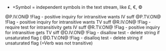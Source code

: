 
 * +Symbol = independent symbols in the text stream, like £, €, ©



@P.IV.ON@ !Flag - positive inquiry for intransitive wants IV suff
@P.TV.ON@ !Flag - positive inquiry for intransitive wants TV suff
@R.IV.ON@ !Flag - require test for intransitivity   gets IV suff
@R.TV.ON@ !Flag - positive inquiry for intransitive gets TV siff
@D.IV.ON@ !Flag - disallow test - delete string if unsaturated flag (
@D.TV.ON@ !Flag - disalloq test - delete string if unsaturated flag (=Verb was not transitive)

















